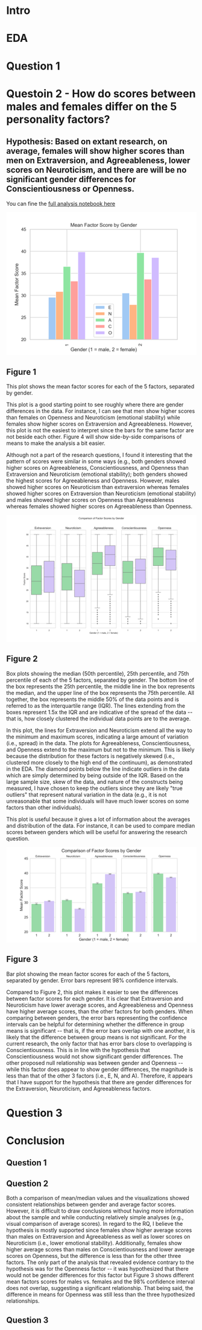 # Intro

# EDA

# Question 1 

# Questoin 2 - How do scores between males and females differ on the 5 personality factors?

## **Hypothesis**: Based on extant research, on average, females will show higher scores than men on Extraversion, and Agreeableness, lower scores on Neuroticism, and there are will be no significant gender differences for Conscientiousness or Openness.

You can fine the [full analysis notebook here](./notebooks/analysis2.ipynb)

![Barplot by gender](barbygender.png)

## **Figure 1**

This plot shows the mean factor scores for each of the 5 factors, separated by gender. 

This plot is a good starting point to see roughly where there are gender differences in the data. For instance, I can see that men show higher scores than females on Openness and Neuroticism (emotional stability) while females show higher scores on Extraversion and Agreeableness. However, this plot is not the easiest to interpret since the bars for the same factor are not beside each other. Figure 4 will show side-by-side comparisons of means to make the analysis a bit easier. 

Although not a part of the research questions, I found it interesting that the pattern of scores were similar in some ways (e.g., both genders showed higher scores on Agreeableness, Conscientiousness, and Openness than Extraversion and Neuroticism (emotional stability); both genders showed the highest scores for Agreeableness and Openness. However, males showed higher scores on Neuroticism than extraversion whereas females showed higher scores on Extraversion than Neuroticism (emotional stability) and males showed higher scores on Openness than Agreeableness whereas females showed higher scores on Agreeableness than Openness. 


![Boxplot](boxplot.png)

## **Figure 2**

Box plots showing the median (50th percentile), 25th percentile, and 75th percentile of each of the 5 factors, separated by gender. The bottom line of the box represents the 25th percentile, the middle line in the box represents the median, and the upper line of the box represents the 75th percentile. All together, the box represents the middle 50% of the data points and is referred to as the interquartile range (IQR). The lines extending from the boxes represent 1.5x the IQR and are indicative of the spread of the data -- that is, how closely clustered the individual data points are to the average. 

In this plot, the lines for Extraversion and Neuroticism extend all the way to the minimum and maximum scores, indicating a large amount of variation (i.e., spread) in the data. The plots for Agreeableness, Conscientiousness, and Openness extend to the maximum but not to the minimum. This is likely because the distribution for these factors is negatively skewed (i.e., clustered more closely to the high end of the continuum), as demonstrated in the EDA. The diamond points below the line indicate outliers in the data which are simply determined by being outside of the IQR. Based on the large sample size, skew of the data, and nature of the constructs being measured, I have chosen to keep the outliers since they are likely "true outliers" that represent natural variation in the data (e.g., it is not unreasonable that some individuals will have much lower scores on some factors than other individuals). 

This plot is useful because it gives a lot of information about the averages and distribution of the data. For instance, it can be used to compare median scores between genders which will be useful for answering the research question. 


![Barplot](barplot.png)

## **Figure 3**

Bar plot showing the mean factor scores for each of the 5 factors, separated by gender. Error bars represent 98% confidence intervals. 

Compared to Figure 2, this plot makes it easier to see the differences between factor scores for each gender. It is clear that Extraversion and Neuroticism have lower average scores, and Agreeableness and Openness have higher average scores, than the other factors for both genders. When comparing between genders, the error bars representing the confidence intervals can be helpful for determining whether the difference in group means is significant -- that is, if the error bars overlap with one another, it is likely that the difference between group means is not significant. For the current research, the only factor that has error bars close to overlapping is Conscientiousness. This is in line with the hypothesis that Conscientiousness would not show significant gender differences. The other proposed null relationship was between gender and Openness -- while this factor does appear to show gender differences, the magnitude is less than that of the other 3 factors (i.e., E, N, and A). Therefore, it appears that I have support for the hypothesis that there are gender differences for the Extraversion, Neuroticism, and Agreeableness factors. 


# Question 3


# Conclusion

## Question 1

## Question 2 

Both a comparison of mean/median values and the visualizations showed consistent relationships between gender and average factor scores. However, it is difficult to draw conclusions without having more information about the sample and while conducting relatively simple analyses (e.g., visual comparison of average scores). In regard to the RQ, I believe the hypothesis is mostly supported since females show higher average scores than males on Extraversion and Agreeableness as well as lower scores on Neuroticism (i.e., lower emotional stability). Additionally, females show higher average scores than males on Conscientiousness and lower average scores on Openness, but the difference is less than for the other three factors. The only part of the analysis that revealed evidence contrary to the hypothesis was for the Openness factor -- it was hypothesized that there would not be gender differences for this factor but Figure 3 shows different mean factors scores for males vs. females and the 98% confidence interval does not overlap, suggesting a significant relationship. That being said, the difference in means for Openness was still less than the three hypothesized relationships.

## Question 3
